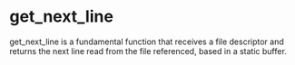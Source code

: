 # get_next_line
get_next_line is a fundamental function that receives a file descriptor and returns the next line read from the file referenced, based in a static buffer.
